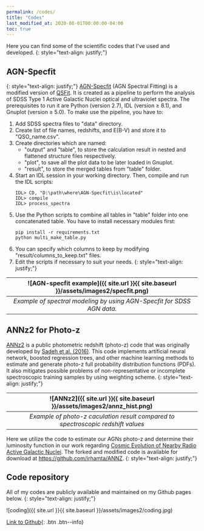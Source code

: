 ```yaml
---
permalink: /codes/
title: "Codes"
last_modified_at: 2020-08-01T00:00:00-04:00
toc: true
---
```


Here you can find some of the scientific codes that I've used and developed. 
{: style="text-align: justify;"}

## AGN-Specfit

{: style="text-align: justify;"}
[AGN-Specfit](https://github.com/irhamta/AGN-Specfit) (AGN Spectral Fitting) is a modified version of [QSFit](https://github.com/gcalderone/qsfit). It is created as a pipeline to perform the analysis of SDSS Type 1 Active Galactic Nuclei optical and ultraviolet spectra. The prerequisites to run it are Python (version 2.7), IDL (version &ge; 8.1), and Gnuplot (version &ge; 5.0). To make use the pipeline, you have to:
1. Add SDSS spectra files to "data" directory.
2. Create list of file names, redshifts, and E(B-V) and store it to "QSO_name.csv".
3. Create directories which are named:
    - "output" and "table", to store the calculation result in nested and flattened structure files respectively.
    - "plot", to save all the plot data to be later loaded in Gnuplot.
    - "result", to store the merged tables from "table" folder.
4. Start an IDL session in your working directory. Then, compile and run the IDL scripts:
    ```
    IDL> CD, "D:\path\where\AGN-Specfit\is\located"
    IDL> compile 
    IDL> process_spectra
    ```
5. Use the Python scripts to combine all tables in "table" folder into one concatenated table. You have to install necessary modules first:
    ```
    pip install -r requirements.txt
    python multi_make_table.py
    ```
6. You can specify which columns to keep by modifying "result/columns_to_keep.txt" files.
7. Edit the scripts if necessary to suit your needs.
{: style="text-align: justify;"}

| ![AGN-specfit example]({{ site.url }}{{ site.baseurl }}/assets/images2/specfit.png) |
|:--:| 
| *Example of spectral modeling by using AGN-Specfit for SDSS AGN data.* |

## ANNz2 for Photo-z

[ANNz2](https://github.com/IftachSadeh/ANNZ) is a public photometric redshift (photo-z) code that was originally developed by [Sadeh et al. (2016)](https://arxiv.org/abs/1507.00490). This code implements artificial neural network, boosted regression trees, and other machine learning methods to estimate and generate photo-z full probability distribution functions (PDFs). It also mitigates possible problems of non-representative or incomplete spectroscopic training samples by using weighting scheme.
{: style="text-align: justify;"}

| ![ANNz2]({{ site.url }}{{ site.baseurl }}/assets/images2/annz_hist.png) |
|:--:| 
| *Example of photo-z caculation result compared to spectroscopic redshift values* |

Here we utilize the code to estimate our AGNs photo-z and determine their luminosity function in our work regarding [Cosmic Evolution of Nearby Radio Active Galactic Nuclei](https://doi.org/10.1088/1742-6596/1231/1/012005). The forked and modified code is available for download at <https://github.com/irhamta/ANNZ>.
{: style="text-align: justify;"}


## Code repository
All of my codes are publicly available and maintained on my Github pages below.
{: style="text-align: justify;"}

![coding]({{ site.url }}{{ site.baseurl }}/assets/images2/coding.jpg)

[Link to Github](https://github.com/irhamta/){: .btn .btn--info}
